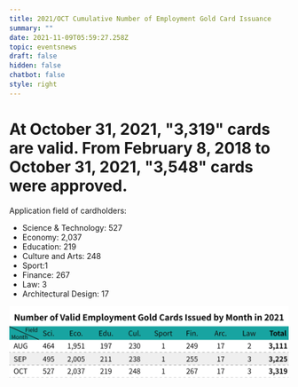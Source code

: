 ```yaml
---
title: 2021/OCT Cumulative Number of Employment Gold Card Issuance
summary: ""
date: 2021-11-09T05:59:27.258Z
topic: eventsnews
draft: false
hidden: false
chatbot: false
style: right
---
```

# At October 31, 2021, "3,319" cards are valid. From February 8, 2018 to October 31, 2021, "3,548" cards were approved.

Application field of cardholders:

* Science & Technology: 527
* Economy: 2,037
* Education: 219
* Culture and Arts: 248
* Sport:1
* Finance: 267
* ​Law: 3
* Architectural Design: 17

![Number of Valid Employment Gold Cards Issued by Month-October](/cms-uploads/2021年台灣就業金卡每月底有效張數-10英.jpg "Number of Valid Employment Gold Cards Issued by Month-October")